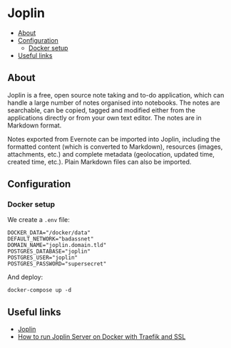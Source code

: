 # Joplin

- [About](#about)
- [Configuration](#configuration)
  * [Docker setup](#docker-setup)
- [Useful links](#useful-links)

## About

Joplin is a free, open source note taking and to-do application, which can
handle a large number of notes organised into notebooks. The notes are
searchable, can be copied, tagged and modified either from the applications
directly or from your own text editor. The notes are in Markdown format.

Notes exported from Evernote can be imported into Joplin, including the
formatted content (which is converted to Markdown), resources (images,
attachments, etc.) and complete metadata (geolocation, updated time, created
time, etc.). Plain Markdown files can also be imported.

## Configuration

### Docker setup

We create a `.env` file:

```shell
DOCKER_DATA="/docker/data"
DEFAULT_NETWORK="badassnet"
DOMAIN_NAME="joplin.domain.tld"
POSTGRES_DATABASE="joplin"
POSTGRES_USER="joplin"
POSTGRES_PASSWORD="supersecret"
```

And deploy:

    docker-compose up -d

## Useful links

- [Joplin](https://joplinapp.org/)
- [How to run Joplin Server on Docker with Traefik and SSL](https://ae3.ch/joplin-server-on-docker-with-traefik-and-ssl)
